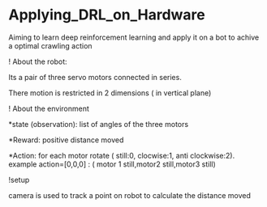 # Applying_DRL_on_Hardware

Aiming to learn deep reinforcement learning and apply it on a bot to achive a optimal crawling action

! About the robot:

  Its a pair of three servo motors connected in series.

  There motion is restricted in 2 dimensions ( in vertical plane)
  
! About the environment

  *state (observation): list of angles of the three motors

  *Reward: positive distance moved

  *Action: for each motor rotate ( still:0, clocwise:1, anti clockwise:2). example action=[0,0,0] : ( motor 1 still,motor2 still,motor3 still)

!setup

  camera is used to track a point on robot to calculate the distance moved 
